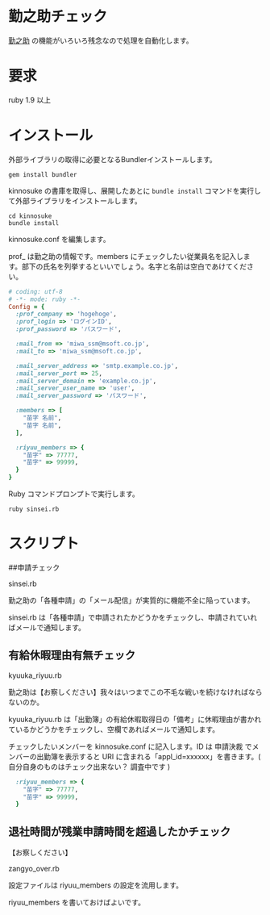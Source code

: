 # 勤之助チェック

[勤之助](https://www.4628.jp/ "勤之助") の機能がいろいろ残念なので処理を自動化します。

# 要求

ruby 1.9 以上

# インストール

外部ライブラリの取得に必要となるBundlerインストールします。

    gem install bundler

kinnosuke の書庫を取得し、展開したあとに `bundle install` コマンドを実行して外部ライブラリをインストールします。

    cd kinnosuke
    bundle install

kinnosuke.conf を編集します。

prof_ は勤之助の情報です。members にチェックしたい従業員名を記入します。部下の氏名を列挙するといいでしょう。名字と名前は空白であけてください。


```ruby
# coding: utf-8
# -*- mode: ruby -*-
Config = {
  :prof_company => 'hogehoge',
  :prof_login => 'ログインID',
  :prof_password => 'パスワード',

  :mail_from => 'miwa_ssm@msoft.co.jp',
  :mail_to => 'miwa_ssm@msoft.co.jp',

  :mail_server_address => 'smtp.example.co.jp',
  :mail_server_port => 25,
  :mail_server_domain => 'example.co.jp',
  :mail_server_user_name => 'user',
  :mail_server_password => 'パスワード',

  :members => [
    "苗字 名前",
    "苗字 名前",
  ],

  :riyuu_members => {
    "苗字" => 77777,
    "苗字" => 99999,
  }
}
```

Ruby コマンドプロンプトで実行します。

    ruby sinsei.rb

# スクリプト

##申請チェック

sinsei.rb

勤之助の「各種申請」の「メール配信」が実質的に機能不全に陥っています。

sinsei.rb は「各種申請」で申請されたかどうかをチェックし、申請されていればメールで通知します。

## 有給休暇理由有無チェック

kyuuka_riyuu.rb

勤之助は【お察しください】我々はいつまでこの不毛な戦いを続けなければならないのか。

kyuuka_riyuu.rb は「出勤簿」の有給休暇取得日の「備考」に休暇理由が書かれているかどうかをチェックし、空欄であればメールで通知します。

チェックしたいメンバーを kinnosuke.conf に記入します。ID は 申請決裁 でメンバーの出勤簿を表示すると URI に含まれる「appl_id=xxxxxx」を書きます。( 自分自身のものはチェック出来ない？ 調査中です )

```ruby
  :riyuu_members => {
    "苗字" => 77777,
    "苗字" => 99999,
  }
```


## 退社時間が残業申請時間を超過したかチェック

【お察しください】

zangyo_over.rb

設定ファイルは riyuu_members の設定を流用します。

riyuu_members を書いておけばよいです。
